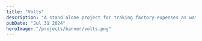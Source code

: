 ```yaml
---
title: "Volts"
description: "A stand alone project for traking factory expenses as watter, gas and elecrisity "
pubDate: "Jul 31 2024"
heroImage: "/projects/banner/volts.png"
---
```

